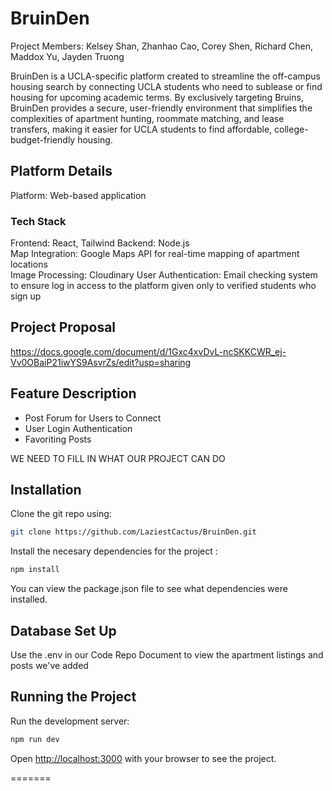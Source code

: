 # BruinDen
Project Members: Kelsey Shan, Zhanhao Cao, Corey Shen, Richard Chen, Maddox Yu, Jayden Truong

BruinDen is a UCLA-specific platform created to streamline the off-campus housing search by connecting UCLA students who need to sublease or find housing for upcoming academic terms. By exclusively targeting Bruins, BruinDen provides a secure, user-friendly environment that simplifies the complexities of apartment hunting, roommate matching, and lease transfers, making it easier for UCLA students to find affordable, college-budget-friendly housing.

## Platform Details
Platform: Web-based application

### Tech Stack
Frontend: React, Tailwind
Backend: Node.js  
Map Integration: Google Maps API for real-time mapping of apartment locations  
Image Processing: Cloudinary
User Authentication: Email checking system to ensure log in access to the platform given only to verified students who sign up

## Project Proposal
https://docs.google.com/document/d/1Gxc4xvDvL-ncSKKCWR_ej-Vv0OBaiP21iwYS9AsvrZs/edit?usp=sharing 

## Feature Description
- Post Forum for Users to Connect
- User Login Authentication
- Favoriting Posts

WE NEED TO FILL IN WHAT OUR PROJECT CAN DO 


## Installation

Clone the git repo using:

```bash
git clone https://github.com/LaziestCactus/BruinDen.git
```

Install the necesary dependencies for the project :
```bash
npm install
```
You can view the package.json file to see what dependencies were installed.

## Database Set Up
Use the .env in our Code Repo Document to view the apartment listings and posts we've added

## Running the Project

Run the development server:

```bash
npm run dev
```

Open [http://localhost:3000](http://localhost:3000) with your browser to see the project.

=======
